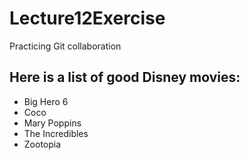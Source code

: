# Lecture12Exercise
Practicing Git collaboration

## Here is a list of good Disney movies:
- Big Hero 6
- Coco
- Mary Poppins
- The Incredibles
- Zootopia